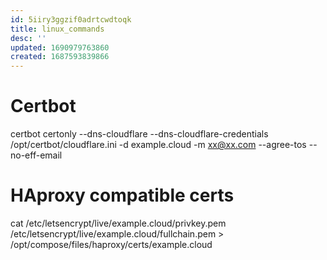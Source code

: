 ```yaml
---
id: 5iiry3ggzif0adrtcwdtoqk
title: linux_commands
desc: ''
updated: 1690979763860
created: 1687593839866
---
```


# Certbot
certbot certonly --dns-cloudflare --dns-cloudflare-credentials /opt/certbot/cloudflare.ini -d example.cloud -m xx@xx.com --agree-tos --no-eff-email

# HAproxy compatible certs
cat /etc/letsencrypt/live/example.cloud/privkey.pem \
    /etc/letsencrypt/live/example.cloud/fullchain.pem > \
    /opt/compose/files/haproxy/certs/example.cloud

